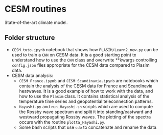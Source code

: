 # CESM routines

State-of-the-art climate model.

## Folder structure
- `CESM_tuto.ipynb` notebook that shows how `PLASIM/Learn2_new.py` can be used to train a `CNN` on CESM data. It is a good starting point to understand how to use the `CNN` class and overwrite **kwargs controlling `config.json` files appropriate for the CESM data compared to Plasim data.
- CESM data analysis:
    - `CESM_France.ipynb` and `CESM_Scandinavia.ipynb` are notebooks which contain the analysis of the CESM data for France and Scandinavia heatwaves. It is a good example of how to work with the data, and how to use the `Plasim` class. It contains statistical analysis of the temperature time series and geopotential teleconnection patterns.
    - `Hayashi.py` and `run_Hayashi.sh` scripts which are used to compute the Rossby wave spectrum and split it into standing/eastward and westward propagating Rossby waves. The plotting of the spectra occurs with the routine `plotta_Hayashi.py`. 
    - Some bash scripts that use `cdo` to concatenate and rename the data. 
